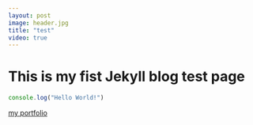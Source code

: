 ```yaml
---
layout: post
image: header.jpg
title: "test"
video: true
---
```


# This is my fist Jekyll blog test page
```javascript
console.log("Hello World!")
```
[my portfolio](http:www.zhenximi.me)
